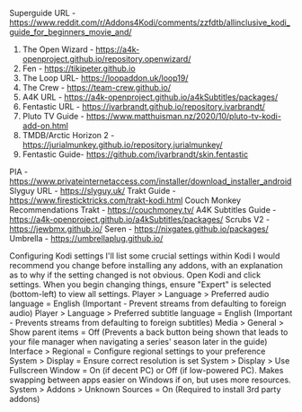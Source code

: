 Superguide URL - https://www.reddit.com/r/Addons4Kodi/comments/zzfdtb/allinclusive_kodi_guide_for_beginners_movie_and/

1) The Open Wizard - https://a4k-openproject.github.io/repository.openwizard/
2) Fen - https://tikipeter.github.io
3) The Loop URL- https://loopaddon.uk/loop19/
4) The Crew - https://team-crew.github.io/
5) A4K URL - https://a4k-openproject.github.io/a4kSubtitles/packages/
6) Fentastic URL - https://ivarbrandt.github.io/repository.ivarbrandt/
7) Pluto TV Guide - https://www.matthuisman.nz/2020/10/pluto-tv-kodi-add-on.html
8) TMDB/Arctic Horizon 2 - https://jurialmunkey.github.io/repository.jurialmunkey/
9) Fentastic Guide- https://github.com/ivarbrandt/skin.fentastic

PIA - https://www.privateinternetaccess.com/installer/download_installer_android
Slyguy URL - https://slyguy.uk/
Trakt Guide - https://www.firesticktricks.com/trakt-kodi.html
Couch Monkey Recommendations Trakt - https://couchmoney.tv/
A4K Subtitles Guide - https://a4k-openproject.github.io/a4kSubtitles/packages/
Scrubs V2 - https://jewbmx.github.io/
Seren - https://nixgates.github.io/packages/
Umbrella - https://umbrellaplug.github.io/


Configuring Kodi settings
I'll list some crucial settings within Kodi I would recommend you change before installing any addons, with an explanation as to why if the setting changed is not obvious.
Open Kodi and click settings. When you begin changing things, ensure "Expert" is selected (bottom-left) to view all settings.
Player > Language > Preferred audio language = English (Important - Prevent streams from defaulting to foreign audio)
Player > Language > Preferred subtitle language = English (Important - Prevents streams from defaulting to foreign subtitles)
Media > General > Show parent items = Off (Prevents a back button being shown that leads to your file manager when navigating a series' season later in the guide)
Interface > Regional = Configure regional settings to your preference
System > Display = Ensure correct resolution is set
System > Display > Use Fullscreen Window = On (if decent PC) or Off (if low-powered PC). Makes swapping between apps easier on Windows if on, but uses more resources.
System > Addons > Unknown Sources = On (Required to install 3rd party addons)
